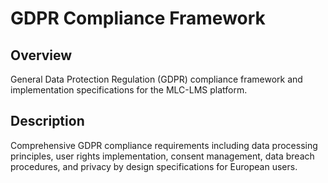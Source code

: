 # GDPR Compliance Framework

## Overview
General Data Protection Regulation (GDPR) compliance framework and implementation specifications for the MLC-LMS platform.

## Description
Comprehensive GDPR compliance requirements including data processing principles, user rights implementation, consent management, data breach procedures, and privacy by design specifications for European users.
